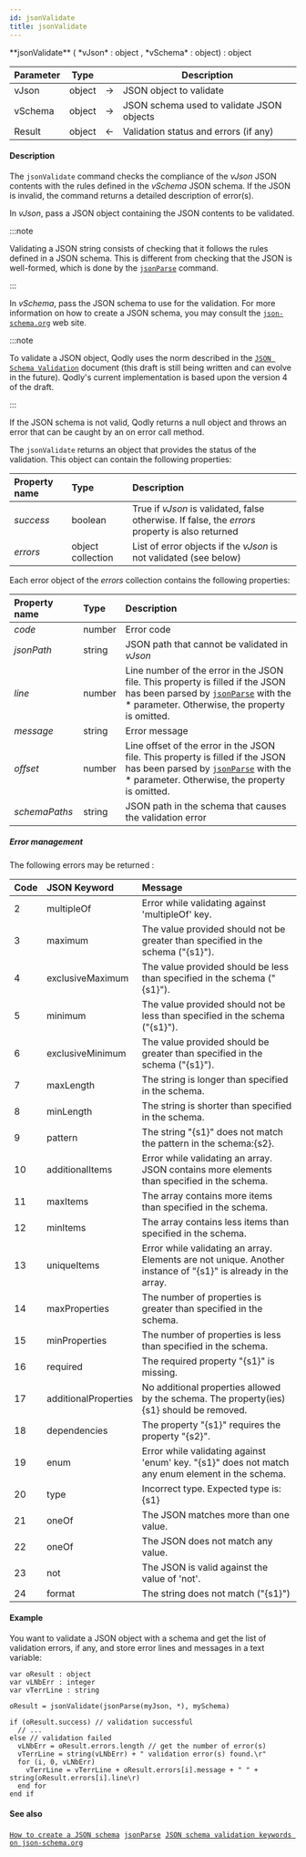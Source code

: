 ```yaml
---
id: jsonValidate
title: jsonValidate
---
```




<!-- REF #_command_.jsonValidate.Syntax -->**jsonValidate** ( *vJson* : object , *vSchema* : object) : object<!-- END REF -->


<!-- REF #_command_.jsonValidate.Params -->
|Parameter|Type||Description|
|---------|--- |:---:|------|
|vJson|object|&#8594;|JSON object to validate|
|vSchema|object|&#8594;|JSON schema used to validate JSON objects|
|Result|object|&#8592;|Validation status and errors (if any)|
<!-- END REF -->

#### Description

The `jsonValidate` command <!-- REF #_command_.jsonValidate.Summary -->checks the compliance of the *vJson* JSON contents with the rules defined in the *vSchema* JSON schema<!-- END REF -->. If the JSON is invalid, the command returns a detailed description of error(s).

In *vJson*, pass a JSON object containing the JSON contents to be validated.

:::note

Validating a JSON string consists of checking that it follows the rules defined in a JSON schema. This is different from checking that the JSON is well-formed, which is done by the [`jsonParse`](jsonParse.md) command.

:::

In *vSchema*, pass the JSON schema to use for the validation. For more information on how to create a JSON schema, you may consult the [`json-schema.org`](http://json-schema.org/) web site.

:::note

To validate a JSON object, Qodly uses the norm described in the [`JSON Schema Validation`](https://tools.ietf.org/html/draft-wright-json-schema-validation-00) document (this draft is still being written and can evolve in the future). Qodly's current implementation is based upon the version 4 of the draft.

:::

If the JSON schema is not valid, Qodly returns a null object and throws an error that can be caught by an on error call method.

The `jsonValidate` returns an object that provides the status of the validation. This object can contain the following properties:

|Property name|Type|Description|
|:----|:----|:----|
|*success*|boolean|True if *vJson* is validated, false otherwise. If false, the *errors* property is also returned|
|*errors*|object collection|List of error objects if the *vJson* is not validated (see below)|

Each error object of the *errors* collection contains the following properties:

|Property name|Type|Description|
|:----|:----|:----|
|*code*|number|Error code|
|*jsonPath*|string|JSON path that cannot be validated in *vJson*|
|*line*|number|Line number of the error in the JSON file. This property is filled if the JSON has been parsed by [`jsonParse`](jsonParse.md) with the * parameter. Otherwise, the property is omitted.|
|*message*|string|Error message|
|*offset*|number|Line offset of the error in the JSON file. This property is filled if the JSON has been parsed by [`jsonParse`](jsonParse.md) with the * parameter. Otherwise, the property is omitted.|
|*schemaPaths*|string|JSON path in the schema that causes the validation error|

##### Error management

The following errors may be returned  :

|Code|JSON Keyword|Message|
|:----|:----|:----|
|2|multipleOf|Error while validating against 'multipleOf' key.|
|3|maximum|The value provided should not be greater than specified in the schema ("\{s1\}").|
|4|exclusiveMaximum|The value provided should be less than specified in the schema ("\{s1\}").|
|5|minimum|The value provided should not be less than specified in the schema ("\{s1\}").|
|6|exclusiveMinimum|The value provided should be greater than specified in the schema ("\{s1\}").|
|7|maxLength|The string is longer than specified in the schema.|
|8|minLength|The string is shorter than specified in the schema.|
|9|pattern|The string "\{s1\}" does not match the pattern in the schema:\{s2\}.|
|10|additionalItems|Error while validating an array. JSON contains more elements than specified in the schema.|
|11|maxItems|The array contains more items than specified in the schema.|
|12|minItems|The array contains less items than specified in the schema.|
|13|uniqueItems|Error while validating an array. Elements are not unique. Another instance of "\{s1\}" is already in the array.|
|14|maxProperties|The number of properties is greater than specified in the schema.|
|15|minProperties|The number of properties is less than specified in the schema.|
|16|required|The required property "\{s1\}" is missing.|
|17|additionalProperties|No additional properties allowed by the schema. The property(ies) \{s1\} should be removed.|
|18|dependencies|The property "\{s1\}" requires the property "\{s2\}".|
|19|enum|Error while validating against 'enum' key. "\{s1\}" does not match any enum element in the schema.|
|20|type|Incorrect type. Expected type is: \{s1\}|
|21|oneOf|The JSON matches more than one value.|
|22|oneOf|The JSON does not match any value.|
|23|not|The JSON is valid against the value of 'not'.|
|24|format|The string does not match ("\{s1\}")|


#### Example

You want to validate a JSON object with a schema and get the list of validation errors, if any, and store error lines and messages in a text variable:

```qs
var oResult : object
var vLNbErr : integer
var vTerrLine : string

oResult = jsonValidate(jsonParse(myJson, *), mySchema)

if (oResult.success) // validation successful
  // ...
else // validation failed
  vLNbErr = oResult.errors.length // get the number of error(s)
  vTerrLine = string(vLNbErr) + " validation error(s) found.\r"
  for (i, 0, vLNbErr)
    vTerrLine = vTerrLine + oResult.errors[i].message + " " + string(oResult.errors[i].line\r)
  end for
end if

```

#### See also

[`How to create a JSON schema`](http://json-schema.org/)&nbsp; 
[`jsonParse`](jsonParse)&nbsp; 
[`JSON schema validation keywords on json-schema.org`](http://json-schema.org/latest/json-schema-validation.html)
